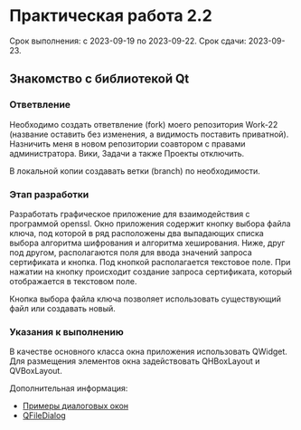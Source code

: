 # Практическая работа 2.2
Срок выполнения: с 2023-09-19 по 2023-09-22. 
Срок сдачи: 2023-09-23.

## Знакомство с библиотекой Qt

### Ответвление
Необходимо создать ответвление (fork) моего репозитория Work-22 (название 
оставить без изменения, а видимость поставить приватной). Назничить меня в 
новом репозитории соавтором с правами администратора. Вики, Задачи а также
Проекты отключить.

В локальной копии создавать ветки (branch) по необходимости.

### Этап разработки
Разработать графическое приложение для взаимодействия с программой openssl. 
Окно приложения содержит кнопку выбора файла ключа, под которой в ряд 
расположены два выпадающих списка выбора алгоритма шифрования и алгоритма 
хеширования. Ниже, друг под другом, располагаются поля для ввода значений 
запроса сертификата и кнопка. Под кнопкой располагается текстовое поле. 
При нажатии на кнопку происходит создание запроса сертификата, который 
отображается в текстовом поле.

Кнопка выбора файла ключа позволяет использовать существующий файл или
создавать новый.

### Указания к выполнению
В качестве основного класса окна приложения использовать QWidget. 
Для размещения элементов окна задействовать QHBoxLayout и QVBoxLayout.

Дополнительная информация:
  * [Примеры диалоговых окон](https://doc.qt.io/qt-5/qtwidgets-dialogs-standarddialogs-example.html)
  * [QFileDialog](https://doc.qt.io/qt-5/qfiledialog.html#AcceptMode-enum)

